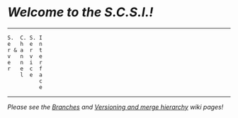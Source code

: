 # *Welcome to the S.C.S.I.!*
***
    S.  C. S. I
    e   h  e  n
    r & a  r  t
    v   n  v  e
    e   n  i  r
    r   e  c  f
        l  e  a
              c
              e
***
*Please see the [Branches](https://github.com/TheNOOFClan/S.C.S.I./wiki/Branches) and [Versioning and merge hierarchy](https://github.com/TheNOOFClan/S.C.S.I./wiki/Versioning-and-merge-hierarchy) wiki pages!*

